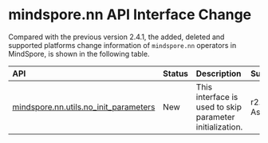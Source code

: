# mindspore.nn API Interface Change

Compared with the previous version 2.4.1, the added, deleted and supported platforms change information of `mindspore.nn` operators in MindSpore, is shown in the following table.

|API|Status|Description|Support Platform|Class
|:----|:----|:----|:----|:----
[mindspore.nn.utils.no_init_parameters](https://mindspore.cn/docs/en/r2.4.10/api_python/nn/mindspore.nn.utils.no_init_parameters.html#mindspore.nn.utils.no_init_parameters)|New|This interface is used to skip parameter initialization.|r2.4.10: Ascend/GPU/CPU|Tools

